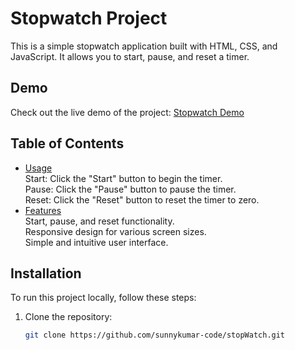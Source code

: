 
# Stopwatch Project

This is a simple stopwatch application built with HTML, CSS, and JavaScript. It allows you to start, pause, and reset a timer.

## Demo

Check out the live demo of the project: [Stopwatch Demo](https://sunnykumar-code.github.io/stopWatch/)

## Table of Contents

- [Usage](#usage) <br>
Start: Click the "Start" button to begin the timer. <br>
Pause: Click the "Pause" button to pause the timer. <br>
Reset: Click the "Reset" button to reset the timer to zero.
- [Features](#features) <br>
Start, pause, and reset functionality. <br>
Responsive design for various screen sizes. <br>
Simple and intuitive user interface.



## Installation

To run this project locally, follow these steps:

1. Clone the repository:

   ```bash
   git clone https://github.com/sunnykumar-code/stopWatch.git





